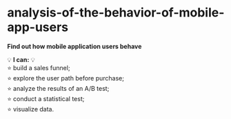 # analysis-of-the-behavior-of-mobile-app-users
**Find out how mobile application users behave**  

💡 **I can:** 💡  
⭐ build a sales funnel;  
⭐ explore the user path before purchase;  
⭐ analyze the results of an A/B test;  
⭐ conduct a statistical test;  
⭐ visualize data.  
